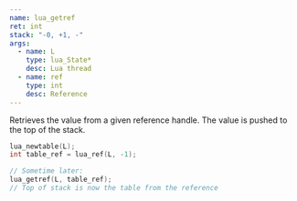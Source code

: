 ```yaml
---
name: lua_getref
ret: int
stack: "-0, +1, -"
args:
  - name: L
    type: lua_State*
    desc: Lua thread
  - name: ref
    type: int
    desc: Reference
---
```


Retrieves the value from a given reference handle. The value is pushed to the top of the stack.

```cpp title="Example" hl_lines="5"
lua_newtable(L);
int table_ref = lua_ref(L, -1);

// Sometime later:
lua_getref(L, table_ref);
// Top of stack is now the table from the reference
```

